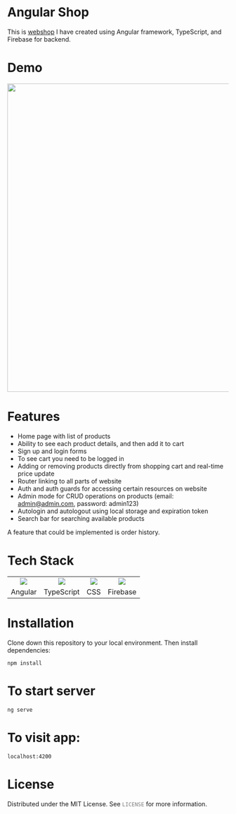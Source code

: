 # Angular Shop

This is <a href="https://angular-webshop-7ade4.web.app/" target="_blank">webshop</a> I have created using Angular framework, TypeScript, and Firebase for backend.

# Demo

<img src="https://github.com/user-attachments/assets/4b814021-301d-43e8-a4de-7d261ab29004" width="700"/>

# Features

- Home page with list of products
- Ability to see each product details, and then add it to cart
- Sign up and login forms
- To see cart you need to be logged in
- Adding or removing products directly from shopping cart and real-time price update
- Router linking to all parts of website
- Auth and auth guards for accessing certain resources on website
- Admin mode for CRUD operations on products (email: admin@admin.com, password: admin123)
- Autologin and autologout using local storage and expiration token
- Search bar for searching available products

A feature that could be implemented is order history.

# Tech Stack

<table>
  <tr>
    <td align="center">
      <a href="https://skillicons.dev">
        <img src="https://skillicons.dev/icons?i=angular" />
      </a>
    </td>
    <td align="center">
      <a href="https://skillicons.dev">
        <img src="https://skillicons.dev/icons?i=typescript" />
      </a>
    </td>
    <td align="center">
      <a href="https://skillicons.dev">
        <img src="https://skillicons.dev/icons?i=css" />
      </a>
    </td>
    <td align="center">
      <a href="https://skillicons.dev">
        <img src="https://skillicons.dev/icons?i=firebase" />
      </a>
    </td>
  </tr>
  <tr>
    <td align="center">Angular</td>
    <td align="center">TypeScript</td>
    <td align="center">CSS</td>
    <td align="center">Firebase</td>
  </tr>
</table>

# Installation

Clone down this repository to your local environment. Then install dependencies:

~~~
npm install
~~~

# To start server

~~~ 
ng serve
~~~

# To visit app:

~~~
localhost:4200
~~~


# License

Distributed under the MIT License. See <code style="color : grey">LICENSE</code> for more information.
